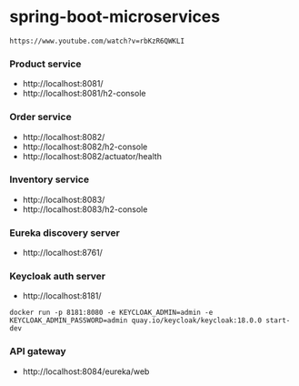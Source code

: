 # spring-boot-microservices
    https://www.youtube.com/watch?v=rbKzR6QWKLI

### Product service
- http://localhost:8081/
- http://localhost:8081/h2-console

### Order service
- http://localhost:8082/
- http://localhost:8082/h2-console
- http://localhost:8082/actuator/health

### Inventory service
- http://localhost:8083/
- http://localhost:8083/h2-console

### Eureka discovery server
- http://localhost:8761/

### Keycloak auth server
- http://localhost:8181/

```
docker run -p 8181:8080 -e KEYCLOAK_ADMIN=admin -e KEYCLOAK_ADMIN_PASSWORD=admin quay.io/keycloak/keycloak:18.0.0 start-dev
```
### API gateway
- http://localhost:8084/eureka/web